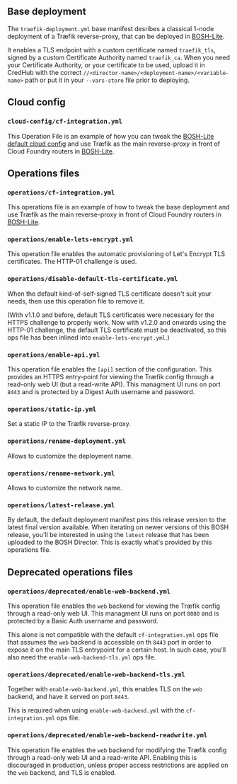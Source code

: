 ## Base deployment

The `traefik-deployment.yml` base manifest desribes a classical 1-node
deployment of a Træfik reverse-proxy, that can be deployed in
[BOSH-Lite](https://bosh.io/docs/bosh-lite.html).

It enables a TLS endpoint with a custom certificate named `traefik_tls`,
signed by a custom Certificate Authority named `traefik_ca`. When you need
your Certificate Authority, or your certificate to be used, upload it in
CredHub with the correct `//<director-name>/<deployment-name>/<variable-name>`
path or put it in your `--vars-store` file prior to deploying.


## Cloud config

### `cloud-config/cf-integration.yml`

This Operation File is an example of how you can tweak the
[BOSH-Lite default cloud config](https://github.com/cloudfoundry/cf-deployment/blob/master/iaas-support/bosh-lite/cloud-config.yml)
and use Træfik as the main reverse-proxy in front of Cloud Foundry routers in
[BOSH-Lite](https://bosh.io/docs/bosh-lite.html).


## Operations files

### `operations/cf-integration.yml`

This operations file is an example of how to tweak the base deployment and use
Træfik as the main reverse-proxy in front of Cloud Foundry routers in
[BOSH-Lite](https://bosh.io/docs/bosh-lite.html).


### `operations/enable-lets-encrypt.yml`

This operation file enables the automatic provisioning of Let's Encrypt TLS
certificates. The HTTP-01 challenge is used.


### `operations/disable-default-tls-certificate.yml`

When the default kind-of-self-signed TLS certificate doesn't suit your needs,
then use this operation file to remove it.

(With v1.1.0 and before, default TLS certificates were necessary for the HTTPS
challenge to properly work. Now with v1.2.0 and onwards using the HTTP-01
challenge, the default TLS certificate must be deactivated, so this ops file
has been inlined into `enable-lets-encrypt.yml`.)


### `operations/enable-api.yml`

This operation file enables the `[api]` section of the configuration. This
provides an HTTPS entry-point for viewing the Træfik config through a
read-only web UI (but a read-write API). This managment UI runs on port `8443`
and is protected by a Digest Auth username and password.


### `operations/static-ip.yml`

Set a static IP to the Træfik reverse-proxy.


### `operations/rename-deployment.yml`

Allows to customize the deployment name.


### `operations/rename-network.yml`

Allows to customize the network name.


### `operations/latest-release.yml`

By default, the default deployment manifest pins this release version to the
latest final version available. When iterating on newer versions of this BOSH
release, you'll be interested in using the `latest` release that has been
uploaded to the BOSH Director. This is exactly what's provided by this
operations file.


## Deprecated operations files


### `operations/deprecated/enable-web-backend.yml`

This operation file enables the `web` backend for viewing the Træfik config
through a read-only web UI. This managment UI runs on port `8080` and is
protected by a Basic Auth username and password.

This alone is not compatible with the default `cf-integration.yml` ops file
that assumes the `web` backend is accessible on th `8443` port in order to
expose it on the main TLS entrypoint for a certain host. In such case, you'll
also need the `enable-web-backend-tls.yml` ops file.


### `operations/deprecated/enable-web-backend-tls.yml`

Together with `enable-web-backend.yml`, this enables TLS on the `web` backend,
and have it served on port `8443`.

This is required when using `enable-web-backend.yml` with the
`cf-integration.yml` ops file.


### `operations/deprecated/enable-web-backend-readwrite.yml`

This operation file enables the `web` backend for modifying the Træfik config
through a read-only web UI and a read-write API. Enabling this is discouraged
in production, unless proper access restrictions are applied on the `web`
backend, and TLS is enabled.
